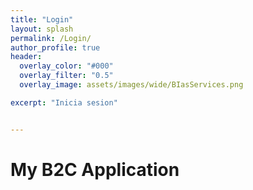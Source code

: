 ```yaml
---
title: "Login"
layout: splash
permalink: /Login/
author_profile: true
header:
  overlay_color: "#000"
  overlay_filter: "0.5"  
  overlay_image: assets/images/wide/BIasServices.png

excerpt: "Inicia sesion"


---
```


<!DOCTYPE html>
<html>
  <head>
    <title>My B2C Application</title>
    <link rel="stylesheet" href="/assets/css/login.css">
  </head>
  <body>  
    <h1>My B2C Application</h1>
    <div id="api"></div>
  </body>
</html>